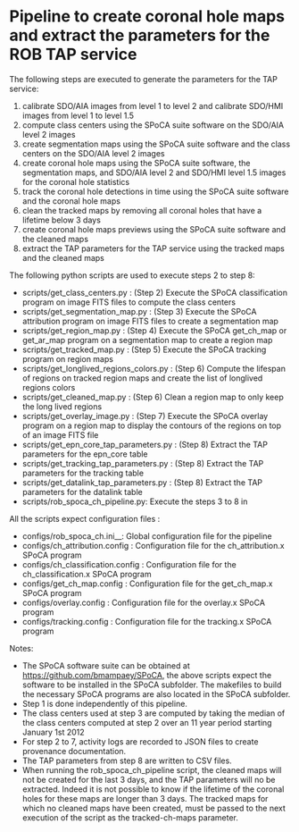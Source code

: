 # Pipeline to create coronal hole maps and extract the parameters for the ROB TAP service

The following steps are executed to generate the parameters for the TAP service:
 1. calibrate SDO/AIA images from level 1 to level 2 and calibrate SDO/HMI images from level 1 to level 1.5
 2. compute class centers using the SPoCA suite software on the SDO/AIA level 2 images
 3. create segmentation maps using the SPoCA suite software and the class centers on the SDO/AIA level 2 images
 4. create coronal hole maps using the SPoCA suite software, the segmentation maps, and SDO/AIA level 2 and SDO/HMI level 1.5 images for the coronal hole statistics
 5. track the coronal hole detections in time using the SPoCA suite software and the coronal hole maps
 6. clean the tracked maps by removing all coronal holes that have a lifetime below 3 days
 7. create coronal hole maps previews using the SPoCA suite software and the cleaned maps
 8. extract the TAP parameters for the TAP service using the tracked maps and the cleaned maps

The following python scripts are used to execute steps 2 to step 8:
 * scripts/get_class_centers.py : (Step 2) Execute the SPoCA classification program on image FITS files to compute the class centers
 * scripts/get_segmentation_map.py : (Step 3) Execute the SPoCA attribution program on image FITS files to create a segmentation map
 * scripts/get_region_map.py : (Step 4) Execute the SPoCA get_ch_map or get_ar_map program on a segmentation map to create a region map
 * scripts/get_tracked_map.py : (Step 5) Execute the SPoCA tracking program on region maps
 * scripts/get_longlived_regions_colors.py : (Step 6) Compute the lifespan of regions on tracked region maps and create the list of longlived regions colors
 * scripts/get_cleaned_map.py : (Step 6) Clean a region map to only keep the long lived regions
 * scripts/get_overlay_image.py : (Step 7) Execute the SPoCA overlay program on a region map to display the contours of the regions on top of an image FITS file
 * scripts/get_epn_core_tap_parameters.py : (Step 8) Extract the TAP parameters for the epn_core table
 * scripts/get_tracking_tap_parameters.py : (Step 8) Extract the TAP parameters for the tracking table
 * scripts/get_datalink_tap_parameters.py : (Step 8) Extract the TAP parameters for the datalink table
 * scripts/rob_spoca_ch_pipeline.py: Execute the steps 3 to 8 in

All the scripts expect configuration files :
 * configs/rob_spoca_ch.ini__: Global configuration file for the pipeline
 * configs/ch_attribution.config : Configuration file for the ch_attribution.x SPoCA program
 * configs/ch_classification.config : Configuration file for the ch_classification.x SPoCA program
 * configs/get_ch_map.config : Configuration file for the get_ch_map.x SPoCA program
 * configs/overlay.config : Configuration file for the overlay.x SPoCA program
 * configs/tracking.config : Configuration file for the tracking.x SPoCA program

Notes:
 * The SPoCA software suite can be obtained at https://github.com/bmampaey/SPoCA, the above scripts expect the software to be installed in the SPoCA subfolder. The makefiles to build the necessary SPoCA programs are also located in the SPoCA subfolder.
 * Step 1 is done independently of this pipeline.
 * The class centers used at step 3 are computed by taking the median of the class centers computed at step 2 over an 11 year period starting January 1st 2012
 * For step 2 to 7, activity logs are recorded to JSON files to create provenance documentation.
 * The TAP parameters from step 8 are written to CSV files.
 * When running the rob_spoca_ch_pipeline script, the cleaned maps will not be created for the last 3 days, and the TAP parameters will no be extracted. Indeed it is not possible to know if the lifetime of the coronal holes for these maps are longer than 3 days. The tracked maps for which no cleaned maps have been created, must be passed to the next execution of the script as the tracked-ch-maps parameter.
